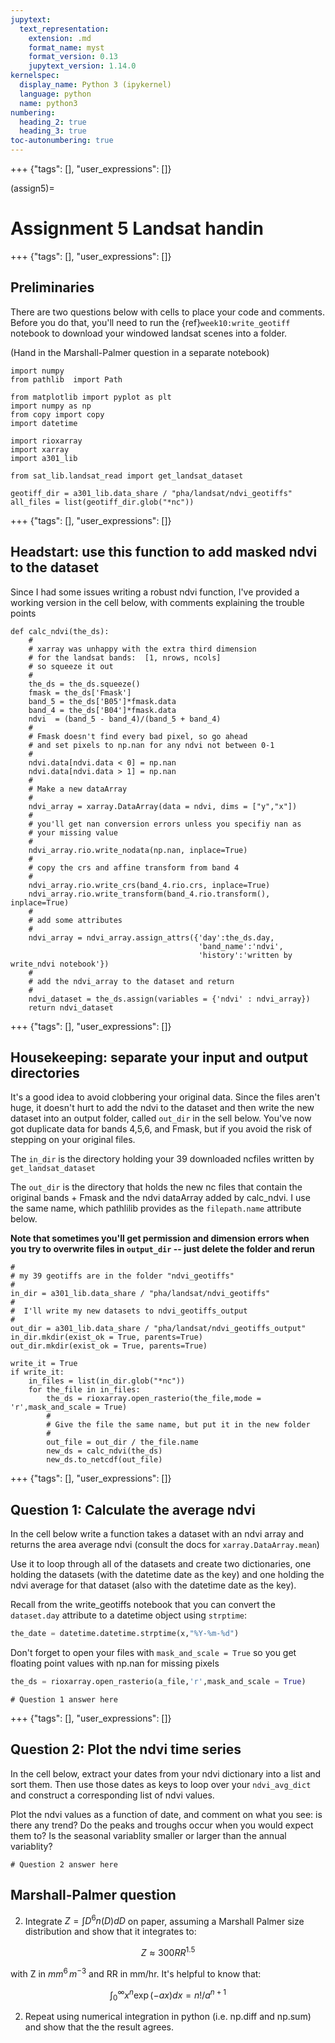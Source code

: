 ```yaml
---
jupytext:
  text_representation:
    extension: .md
    format_name: myst
    format_version: 0.13
    jupytext_version: 1.14.0
kernelspec:
  display_name: Python 3 (ipykernel)
  language: python
  name: python3
numbering:
  heading_2: true
  heading_3: true
toc-autonumbering: true
---
```


+++ {"tags": [], "user_expressions": []}

(assign5)=
# Assignment 5 Landsat handin

+++ {"tags": [], "user_expressions": []}

## Preliminaries

There are two questions below with cells to place your code and comments.  Before you do that, you'll need to run the {ref}`week10:write_geotiff` notebook
to download your windowed landsat scenes into a folder.

(Hand in the Marshall-Palmer question in a separate notebook)

```{code-cell} ipython3
import numpy
from pathlib  import Path

from matplotlib import pyplot as plt
import numpy as np
from copy import copy
import datetime

import rioxarray
import xarray
import a301_lib

from sat_lib.landsat_read import get_landsat_dataset
```

```{code-cell} ipython3
geotiff_dir = a301_lib.data_share / "pha/landsat/ndvi_geotiffs"
all_files = list(geotiff_dir.glob("*nc"))
```

+++ {"tags": [], "user_expressions": []}

## Headstart: use this function to add masked ndvi to the dataset

Since I had some issues writing a robust ndvi function,
I've provided a working version in the cell below, with comments explaining the 
trouble points

```{code-cell} ipython3
def calc_ndvi(the_ds):
    #
    # xarray was unhappy with the extra third dimension
    # for the landsat bands:  [1, nrows, ncols]
    # so squeeze it out
    #
    the_ds = the_ds.squeeze()
    fmask = the_ds['Fmask']
    band_5 = the_ds['B05']*fmask.data
    band_4 = the_ds['B04']*fmask.data
    ndvi  = (band_5 - band_4)/(band_5 + band_4)
    #
    # Fmask doesn't find every bad pixel, so go ahead
    # and set pixels to np.nan for any ndvi not between 0-1
    #
    ndvi.data[ndvi.data < 0] = np.nan
    ndvi.data[ndvi.data > 1] = np.nan
    #
    # Make a new dataArray 
    #
    ndvi_array = xarray.DataArray(data = ndvi, dims = ["y","x"])
    #
    # you'll get nan conversion errors unless you specifiy nan as
    # your missing value
    #
    ndvi_array.rio.write_nodata(np.nan, inplace=True)
    #
    # copy the crs and affine transform from band 4
    #
    ndvi_array.rio.write_crs(band_4.rio.crs, inplace=True)
    ndvi_array.rio.write_transform(band_4.rio.transform(), inplace=True)
    #
    # add some attributes
    #
    ndvi_array = ndvi_array.assign_attrs({'day':the_ds.day,
                                          'band_name':'ndvi',
                                          'history':'written by write_ndvi notebook'})
    #
    # add the ndvi_array to the dataset and return
    #
    ndvi_dataset = the_ds.assign(variables = {'ndvi' : ndvi_array})
    return ndvi_dataset
```

+++ {"tags": [], "user_expressions": []}

## Housekeeping: separate your input and output directories

It's a good idea to avoid clobbering your original data.  Since the files aren't huge,
it doesn't hurt to add the ndvi to the dataset and then write the new dataset into
an output folder, called `out_dir` in the sell below.  You've now got duplicate data for bands 4,5,6, and Fmask, 
but if you avoid the risk of stepping on your original files.

The `in_dir` is the directory holding your 39 downloaded 
ncfiles  written by `get_landsat_dataset`

The `out_dir` is the directory that holds the new nc files
that contain the original bands + Fmask and the ndvi dataArray
added by calc_ndvi.  I use the same name, which pathlilib provides
as the `filepath.name` attribute below.

**Note that sometimes you'll get permission and dimension errors when you try to overwrite
files in `output_dir` -- just delete the folder and rerun**

```{code-cell} ipython3
#
# my 39 geotiffs are in the folder "ndvi_geotiffs"
#
in_dir = a301_lib.data_share / "pha/landsat/ndvi_geotiffs"
#
#  I'll write my new datasets to ndvi_geotiffs_output
#
out_dir = a301_lib.data_share / "pha/landsat/ndvi_geotiffs_output"
in_dir.mkdir(exist_ok = True, parents=True)
out_dir.mkdir(exist_ok = True, parents=True)

write_it = True
if write_it:
    in_files = list(in_dir.glob("*nc"))
    for the_file in in_files:
        the_ds = rioxarray.open_rasterio(the_file,mode = 'r',mask_and_scale = True)
        #
        # Give the file the same name, but put it in the new folder
        #
        out_file = out_dir / the_file.name
        new_ds = calc_ndvi(the_ds)
        new_ds.to_netcdf(out_file)
```

+++ {"tags": [], "user_expressions": []}

## Question 1: Calculate the average ndvi

In the cell below write a function takes a dataset with an ndvi array and returns
the area average ndvi (consult the docs for `xarray.DataArray.mean`)

Use it to loop through all of the datasets and create two dictionaries,
one holding the datasets (with the datetime date as the key) and one holding the
ndvi average for that dataset (also with the datetime date as the key).

Recall from the write_geotiffs notebook that you can convert the `dataset.day` attribute
to a datetime object using `strptime`:

```python
the_date = datetime.datetime.strptime(x,"%Y-%m-%d")
```

Don't forget to open your files with `mask_and_scale = True` so you get floating point
values with np.nan for missing pixels

```python
the_ds = rioxarray.open_rasterio(a_file,'r',mask_and_scale = True)
```

```{code-cell} ipython3
# Question 1 answer here
```

+++ {"tags": [], "user_expressions": []}

## Question 2: Plot the ndvi time series

In the cell below, extract your dates from your ndvi dictionary into a list and sort them.  Then use those dates as
keys to loop over your `ndvi_avg_dict` and construct a corresponding list of ndvi values.

Plot the ndvi values as a function of date, and comment on what you see:  is there any trend?  Do the peaks
and troughs occur when you would expect them to?  Is the seasonal variablity smaller or larger than the
annual variablity?

```{code-cell} ipython3
# Question 2 answer here
```


## Marshall-Palmer question

2) Integrate $Z=\int D^6 n(D) dD$ on paper, assuming a Marshall Palmer size distribution and show that it integrates to:

$$
Z \approx 300 RR^{1.5}
$$

with Z in $mm^6\,m^{-3}$ and RR in mm/hr.  It's helpful to know that:

$$
\int^\infty_0 x^n \exp( -a x) dx = n! / a^{n+1}
$$

2) Repeat using numerical integration in python (i.e. np.diff and np.sum) and show that the
   the result agrees.
